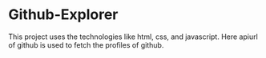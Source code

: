# Github-Explorer
This project uses the technologies like html, css, and javascript. Here apiurl of github is used to fetch the profiles of github.
